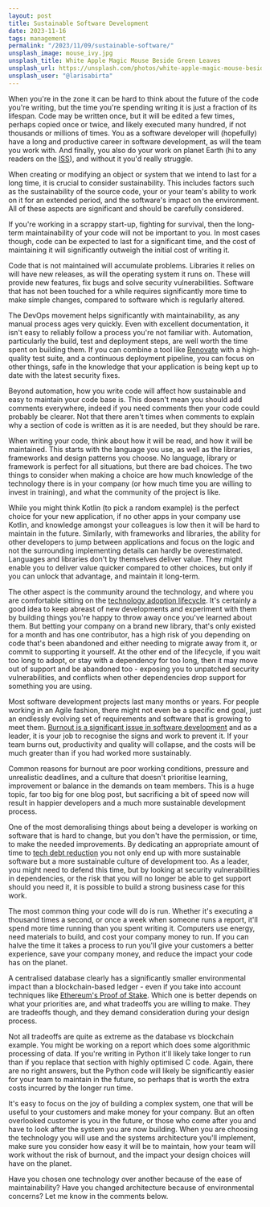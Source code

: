 ```yaml
---
layout: post
title: Sustainable Software Development
date: 2023-11-16
tags: management
permalink: "/2023/11/09/sustainable-software/"
unsplash_image: mouse_ivy.jpg
unsplash_title: White Apple Magic Mouse Beside Green Leaves
unsplash_url: https://unsplash.com/photos/white-apple-magic-mouse-beside-green-leaves-a3pA4QNHVbk
unsplash_user: "@larisabirta"
---
```

When you're in the zone it can be hard to think about the future of the code you're writing, but
the time you're spending writing it is just a fraction of its lifespan. Code may be written
once, but it will be edited a few times, perhaps copied once or twice, and likely executed many
hundred, if not thousands or millions of times. You as a software developer will (hopefully) have
a long and productive career in software development, as will the team you work with. And finally, you
also do your work on planet Earth (hi to any readers on the
[ISS](https://en.wikipedia.org/wiki/International_Space_Station)), and without it you'd really
struggle.

When creating or modifying an object or system that we intend to last for a long time, it is crucial
to consider sustainability. This includes factors such as the sustainability of the source
code, your or your team's ability to work on it for an extended period, and the software's impact on
the environment. All of these aspects are significant and should be carefully considered.

If you're working in a scrappy start-up, fighting for survival, then the long-term maintainability
of your code will not be important to you. In most cases though, code can be expected to last
for a significant time, and the cost of maintaining it will significantly outweigh the initial
cost of writing it.
<!--more-->

Code that is not maintained will accumulate problems. Libraries it relies on will have new releases,
as will the operating system it runs on. These will provide new features, fix bugs and solve security
vulnerabilities. Software that has not been touched for a while requires significantly more time to make
simple changes, compared to software which is regularly altered.

The DevOps movement helps significantly with maintainability, as any manual process ages
very quickly. Even with excellent documentation, it isn't easy to reliably follow a process you're not
familiar with. Automation, particularly the build, test and deployment steps, are well worth the time spent on
building them. If you can combine a tool like [Renovate](https://github.com/renovatebot/renovate) with
a high-quality test suite, and a continuous deployment pipeline, you can focus on other things, safe in
the knowledge that your application is being kept up to date with the latest security fixes.

Beyond automation, how you write code will affect how sustainable and easy to maintain your code base is.
This doesn't mean you should add comments everywhere, indeed if you need comments then your code could
probably be clearer. Not that there aren't times when comments to explain why a section of code is written
as it is are needed, but they should be rare.

When writing your code, think about how it will be read, and how it will be maintained. This starts with the
language you use, as well as the libraries, frameworks and design patterns you choose. No language, library
or framework is perfect for all situations, but there are bad choices. The two things
to consider when making a choice are how much knowledge of the technology there is in your company (or how much
time you are willing to invest in training), and what the community of the project is like.

While you might think Kotlin (to pick a random example) is the perfect choice for your new application, if no
other apps in your company use Kotlin, and knowledge amongst your colleagues is low then it will be hard
to maintain in the future. Similarly, with frameworks and libraries, the ability for other developers to jump
between applications and focus on the logic and not the surrounding implementing details can hardly be overestimated.
Languages and libraries don't by themselves deliver value. They might enable you to deliver value
quicker compared to other choices, but only if you can unlock that advantage, and maintain it long-term.

The other aspect is the community around the technology, and where you are comfortable sitting on the
[technology adoption lifecycle](https://en.wikipedia.org/wiki/Technology_adoption_life_cycle). It's certainly
a good idea to keep abreast of new developments and experiment with them by building things you're happy
to throw away once you've learned about them. But betting your company on a brand new library, that's only existed
for a month and has one contributor, has a high risk of you depending on code that's been abandoned and either
needing to migrate away from it, or commit to supporting it yourself. At the other end of the lifecycle, if you
wait too long to adopt, or stay with a dependency for too long, then it may move out of support and be abandoned
too - exposing you to unpatched security vulnerabilities, and conflicts when other dependencies drop support for
something you are using.

Most software development projects last many months or years. For people working in an Agile fashion, there might not
even be a specific end goal, just an endlessly evolving set of requirements and software that is growing to meet them.
[Burnout is a significant issue in software development](https://www.forbes.com/sites/forbestechcouncil/2022/07/13/the-key-to-retaining-software-developers-stopping-burnout/)
and as a leader, it is your job to recognise the signs and work to prevent it. If your team burns out, productivity
and quality will collapse, and the costs will be much greater than if you had worked more sustainably.

Common reasons for burnout are poor working conditions, pressure and unrealistic deadlines, and a culture that
doesn't prioritise learning, improvement or balance in the demands on team members. This is a huge topic, far too
big for one blog post, but sacrificing a bit of speed now will result in happier developers and a much more sustainable
development process.

One of the most demoralising things about being a developer is working on software that is hard to change, but
you don't have the permission, or time, to make the needed improvements. By dedicating an appropriate amount
of time to [tech debt reduction](https://www.theandrewwilkinson.com/2022/02/03/dont-call-it-tech-debt/) you not
only end up with more sustainable software but a more sustainable culture of development too. As a leader,
you might need to defend this time, but by looking at security vulnerabilities in dependencies, or the risk that
you will no longer be able to get support should you need it, it is possible to build a strong business case
for this work.

The most common thing your code will do is run. Whether it's executing a thousand times a second, or once a week
when someone runs a report, it'll spend more time running than you spent writing it. Computers use energy, need
materials to build, and cost your company money to run. If you can halve the time it takes a process to run you'll
give your customers a better experience, save your company money, and reduce the impact your code has on the planet.

A centralised database clearly has a significantly smaller environmental impact than a blockchain-based ledger - even
if you take into account techniques like
[Ethereum's Proof of Stake](https://ethereum.org/en/developers/docs/consensus-mechanisms/pos/). Which one is better
depends on what your priorities are, and what tradeoffs you are willing to make. They are tradeoffs though, and they
demand consideration during your design process.

Not all tradeoffs are quite as extreme as the database vs blockchain example. You might be working on a report which
does some algorithmic processing of data. If you're writing in Python it'll likely take longer to run than if you
replace that section with highly optimised C code. Again, there are no right answers, but the Python code will likely
be significantly easier for your team to maintain in the future, so perhaps that is worth the extra costs incurred by
the longer run time.

It's easy to focus on the joy of building a complex system, one that will be useful to your customers and make money
for your company. But an often overlooked customer is you in the future, or those who come after you and have to look
after the system you are now building. When you are choosing the technology you will use and the systems architecture
you'll implement, make sure you consider how easy it will be to maintain, how your team will work without the risk of
burnout, and the impact your design choices will have on the planet.

Have you chosen one technology over another because of the ease of maintainability? Have you changed architecture because
of environmental concerns? Let me know in the comments below.
